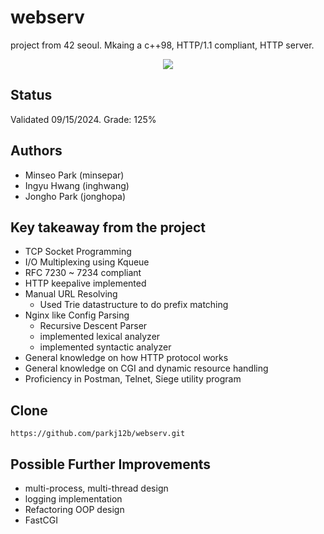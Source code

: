 # webserv
project from 42 seoul. Mkaing a c++98, HTTP/1.1 compliant, HTTP server.

<p align="center">
<img src="https://github.com/parkj12b/42-project-badges/blob/main/badges/webservm.png?raw=true">  
</p>

## Status

Validated 09/15/2024. Grade: 125%

## Authors

- Minseo Park (minsepar)
- Ingyu Hwang (inghwang)
- Jongho Park (jonghopa)

## Key takeaway from the project
- TCP Socket Programming
- I/O Multiplexing using Kqueue
- RFC 7230 ~ 7234 compliant
- HTTP keepalive implemented
- Manual URL Resolving
  - Used Trie datastructure to do prefix matching
- Nginx like Config Parsing
  - Recursive Descent Parser
  - implemented lexical analyzer
  - implemented syntactic analyzer
- General knowledge on how HTTP protocol works
- General knowledge on CGI and dynamic resource handling
- Proficiency in Postman, Telnet, Siege utility program

## Clone

```shell
https://github.com/parkj12b/webserv.git
```

## Possible Further Improvements
- multi-process, multi-thread design
- logging implementation
- Refactoring OOP design
- FastCGI
